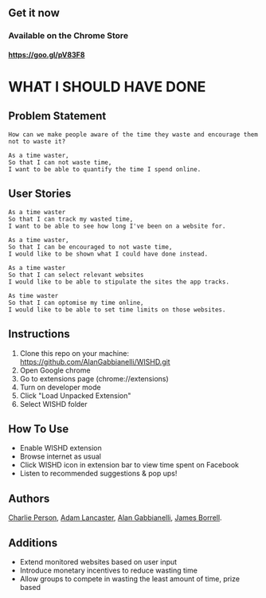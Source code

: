 ## Get it now
### Available on the Chrome Store
#### https://goo.gl/pV83F8

WHAT I SHOULD HAVE DONE
=======================

Problem Statement
-----------------
```
How can we make people aware of the time they waste and encourage them not to waste it?
```

```
As a time waster,
So that I can not waste time,
I want to be able to quantify the time I spend online.
```


User Stories
------------

```
As a time waster
So that I can track my wasted time,
I want to be able to see how long I've been on a website for.
```

```
As a time waster,
So that I can be encouraged to not waste time,
I would like to be shown what I could have done instead.
```

```
As a time waster
So that I can select relevant websites
I would like to be able to stipulate the sites the app tracks.
```

```
As time waster
So that I can optomise my time online,
I would like to be able to set time limits on those websites.
```

Instructions
------------

1. Clone this repo on your machine: https://github.com/AlanGabbianelli/WISHD.git
2. Open Google chrome
3. Go to extensions page (chrome://extensions)
4. Turn on developer mode
5. Click "Load Unpacked Extension"
6. Select WISHD folder

How To Use
-----------
- Enable WISHD extension
- Browse internet as usual
- Click WISHD icon in extension bar to view time spent on Facebook
- Listen to recommended suggestions & pop ups!

Authors
--------
[Charlie Person](https://github.com/charlieperson),
[Adam Lancaster](https://github.com/Adzz),
[Alan Gabbianelli](https://github.com/AlanGabbianelli),
[James Borrell](https://github.com/JBorrell).

Additions
----------
- Extend monitored websites based on user input
- Introduce monetary incentives to reduce wasting time
- Allow groups to compete in wasting the least amount of time, prize based
